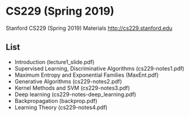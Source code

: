 # CS229 (Spring 2019)
Stanford CS229 (Spring 2019) Materials
http://cs229.stanford.edu

## List
- Introduction (lecture1_slide.pdf)
- Supervised Learning, Discriminative Algorithms (cs229-notes1.pdf)
- Maximum Entropy and Exponential Families (MaxEnt.pdf)
- Generative Algorithms (cs229-notes2.pdf)
- Kernel Methods and SVM (cs229-notes3.pdf)
- Deep learning (cs229-notes-deep_learning.pdf)
- Backpropagation (backprop.pdf)
- Learning Theory (cs229-notes4.pdf)

